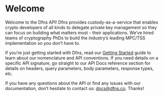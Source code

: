 # Welcome

Welcome to the Dfns API!  Dfns provides custody-as-a-service that enables crypto developers of all kinds to delegate private key management so they can focus on building what matters most - their applications.  We’ve hired teams of cryptography PhDs to build the industry’s leading MPC/TSS implementation so you don’t have to.

If you’re just getting started with Dfns, read our [Getting Started](getting-started/GettingStarted.md) guide to learn about our nomenclature and API conventions. If you need details on a specific API signature, go straight to our API Docs reference section for details on headers, query parameters, body parameters, response types, etc.

If you have any questions about the API or find any issues with our documentation, don’t hesitate to contact us: [docs@dfns.co](mailto:docs@dfns.co). Thanks!
